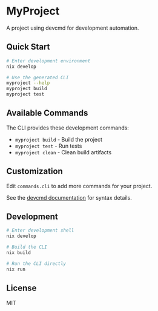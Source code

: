 # MyProject

A project using devcmd for development automation.

## Quick Start

```bash
# Enter development environment
nix develop

# Use the generated CLI
myproject --help
myproject build
myproject test
```

## Available Commands

The CLI provides these development commands:

- `myproject build` - Build the project
- `myproject test` - Run tests
- `myproject clean` - Clean build artifacts

## Customization

Edit `commands.cli` to add more commands for your project.

See the [devcmd documentation](https://github.com/aledsdavies/devcmd) for syntax details.

## Development

```bash
# Enter development shell
nix develop

# Build the CLI
nix build

# Run the CLI directly
nix run
```

## License

MIT
